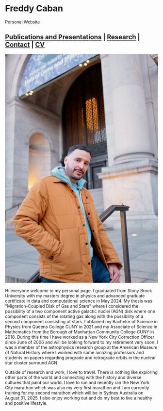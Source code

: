 # Freddy Caban
Personal Website

## [Publications and Presentations](https://frcaban.github.io/about) | [Research](https://frcaban.github.io/Research) | [Contact](https://frcaban.github.io/Contact) | [CV](./FreddyCabanCVUpdated2025.pdf)
![alt text](AMNHLight2.png)


Hi everyone welcome to my personal page. I graduated from Stony Brook University with my masters degree in physics and advanced graduate certificate in data and computational science in May 2024. My thesis was "Migration-Coupled Disk of Gas and Stars" where I considered the possibility of a two component active galactic nuclei (AGN) disk where one component consists of the rotating gas along with the possibility of a second component consisting of stars. I obtained my Bachelor of Science in Physics from Queens College CUNY in 2021 and my Associate of Science in Mathematics from the Borough of Manhattan Community College CUNY in 2018. During this time I have worked as a New York City Correction Officer since June of 2006 and will be looking forward to my retirement very soon. I was a member of the astrophysics research group at the American Museum of Natural History where I worked with some amazing professors and students on papers regarding prograde and retrograde orbits in the nuclear star cluster surround AGN. 

Outside of research and work, I love to travel. There is nothing like exploring other parts of the world and connecting with the history and diverse cultures that paint our world. I love to run and recently ran the New York City marathon which was also my very first marathon and I am currently training for my second marathon which will be in Sydney Australia on August 31, 2025. I also enjoy working out and do my best to live a healthy and positive lifestyle. 



